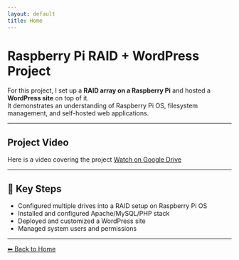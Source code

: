 ```yaml
---
layout: default
title: Home
---
```



# Raspberry Pi RAID + WordPress Project

For this project, I set up a **RAID array on a Raspberry Pi** and hosted a **WordPress site** on top of it.  
It demonstrates an understanding of Raspberry Pi OS, filesystem management, and self-hosted web applications.

---

##  Project Video
Here is a video covering the project
 [Watch on Google Drive]([https://drive.google.com/your-video-link-here](https://drive.google.com/file/d/1iuF-1wtytkFw8kmWH1zgrVAdCwK5bMnF/view?usp=sharing))

---

## 🔧 Key Steps
- Configured multiple drives into a RAID setup on Raspberry Pi OS  
- Installed and configured Apache/MySQL/PHP stack  
- Deployed and customized a WordPress site  
- Managed system users and permissions  

---

[⬅ Back to Home](index.md)
